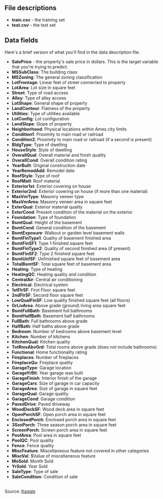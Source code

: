 <div class="markdown-converter__text--rendered"><h2>File descriptions</h2>
<ul>
<li><strong>train.csv</strong> - the training set</li>
<li><strong>test.csv</strong> - the test set</li>
</ul>
<h2>Data fields</h2>
<p>Here's a brief version of what you'll find in the data description file.</p>
<ul>
<li><strong>SalePrice</strong> - the property's sale price in dollars. This is the target variable that you're trying to predict.</li>
<li><strong>MSSubClass</strong>: The building class</li>
<li><strong>MSZoning</strong>: The general zoning classification</li>
<li><strong>LotFrontage</strong>: Linear feet of street connected to property</li>
<li><strong>LotArea</strong>: Lot size in square feet</li>
<li><strong>Street</strong>: Type of road access</li>
<li><strong>Alley</strong>: Type of alley access</li>
<li><strong>LotShape</strong>: General shape of property</li>
<li><strong>LandContour</strong>: Flatness of the property</li>
<li><strong>Utilities</strong>: Type of utilities available</li>
<li><strong>LotConfig</strong>: Lot configuration</li>
<li><strong>LandSlope</strong>: Slope of property</li>
<li><strong>Neighborhood</strong>: Physical locations within Ames city limits</li>
<li><strong>Condition1</strong>: Proximity to main road or railroad</li>
<li><strong>Condition2</strong>: Proximity to main road or railroad (if a second is present)</li>
<li><strong>BldgType</strong>: Type of dwelling</li>
<li><strong>HouseStyle</strong>: Style of dwelling</li>
<li><strong>OverallQual</strong>: Overall material and finish quality</li>
<li><strong>OverallCond</strong>: Overall condition rating</li>
<li><strong>YearBuilt</strong>: Original construction date</li>
<li><strong>YearRemodAdd</strong>: Remodel date</li>
<li><strong>RoofStyle</strong>: Type of roof</li>
<li><strong>RoofMatl</strong>: Roof material</li>
<li><strong>Exterior1st</strong>: Exterior covering on house</li>
<li><strong>Exterior2nd</strong>: Exterior covering on house (if more than one material)</li>
<li><strong>MasVnrType</strong>: Masonry veneer type</li>
<li><strong>MasVnrArea</strong>: Masonry veneer area in square feet</li>
<li><strong>ExterQual</strong>: Exterior material quality</li>
<li><strong>ExterCond</strong>: Present condition of the material on the exterior</li>
<li><strong>Foundation</strong>: Type of foundation</li>
<li><strong>BsmtQual</strong>: Height of the basement</li>
<li><strong>BsmtCond</strong>: General condition of the basement</li>
<li><strong>BsmtExposure</strong>: Walkout or garden level basement walls</li>
<li><strong>BsmtFinType1</strong>: Quality of basement finished area</li>
<li><strong>BsmtFinSF1</strong>: Type 1 finished square feet</li>
<li><strong>BsmtFinType2</strong>: Quality of second finished area (if present)</li>
<li><strong>BsmtFinSF2</strong>: Type 2 finished square feet</li>
<li><strong>BsmtUnfSF</strong>: Unfinished square feet of basement area</li>
<li><strong>TotalBsmtSF</strong>: Total square feet of basement area</li>
<li><strong>Heating</strong>: Type of heating</li>
<li><strong>HeatingQC</strong>: Heating quality and condition</li>
<li><strong>CentralAir</strong>: Central air conditioning</li>
<li><strong>Electrical</strong>: Electrical system</li>
<li><strong>1stFlrSF</strong>: First Floor square feet</li>
<li><strong>2ndFlrSF</strong>: Second floor square feet</li>
<li><strong>LowQualFinSF</strong>: Low quality finished square feet (all floors)</li>
<li><strong>GrLivArea</strong>: Above grade (ground) living area square feet</li>
<li><strong>BsmtFullBath</strong>: Basement full bathrooms</li>
<li><strong>BsmtHalfBath</strong>: Basement half bathrooms</li>
<li><strong>FullBath</strong>: Full bathrooms above grade</li>
<li><strong>HalfBath</strong>: Half baths above grade</li>
<li><strong>Bedroom</strong>: Number of bedrooms above basement level</li>
<li><strong>Kitchen</strong>: Number of kitchens</li>
<li><strong>KitchenQual</strong>: Kitchen quality</li>
<li><strong>TotRmsAbvGrd</strong>: Total rooms above grade (does not include bathrooms)</li>
<li><strong>Functional</strong>: Home functionality rating</li>
<li><strong>Fireplaces</strong>: Number of fireplaces</li>
<li><strong>FireplaceQu</strong>: Fireplace quality</li>
<li><strong>GarageType</strong>: Garage location</li>
<li><strong>GarageYrBlt</strong>: Year garage was built</li>
<li><strong>GarageFinish</strong>: Interior finish of the garage</li>
<li><strong>GarageCars</strong>: Size of garage in car capacity</li>
<li><strong>GarageArea</strong>: Size of garage in square feet</li>
<li><strong>GarageQual</strong>: Garage quality</li>
<li><strong>GarageCond</strong>: Garage condition</li>
<li><strong>PavedDrive</strong>: Paved driveway</li>
<li><strong>WoodDeckSF</strong>: Wood deck area in square feet</li>
<li><strong>OpenPorchSF</strong>: Open porch area in square feet</li>
<li><strong>EnclosedPorch</strong>: Enclosed porch area in square feet</li>
<li><strong>3SsnPorch</strong>: Three season porch area in square feet</li>
<li><strong>ScreenPorch</strong>: Screen porch area in square feet</li>
<li><strong>PoolArea</strong>: Pool area in square feet</li>
<li><strong>PoolQC</strong>: Pool quality</li>
<li><strong>Fence</strong>: Fence quality</li>
<li><strong>MiscFeature</strong>: Miscellaneous feature not covered in other categories</li>
<li><strong>MiscVal</strong>: $Value of miscellaneous feature</li>
<li><strong>MoSold</strong>: Month Sold</li>
<li><strong>YrSold</strong>: Year Sold</li>
<li><strong>SaleType</strong>: Type of sale</li>
<li><strong>SaleCondition</strong>: Condition of sale</li>
</ul></div>

<br>Source: [Kaggle](https://www.kaggle.com/c/house-prices-advanced-regression-techniques/data)
